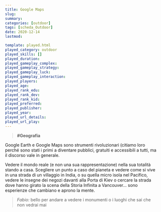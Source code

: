 ```yaml
---
title: Google Maps
slug: 
summary: 
categories: [outdoor]
tags: [scheda_Outdoor]
date: 2020-12-14
lastmod: 

template: played.html
played_category: outdoor
played_skills: []
played_duration: 
played_gameplay_complex: 
played_gameplay_strategy: 
played_gameplay_luck: 
played_gameplay_interaction: 
played_players: 
played_age: 
played_rank_edu: 
played_rank_dev: 
played_rank_kid: 
played_preferred: 
played_publisher: 
played_year: 
played_url_details: 
played_url_play: 
---
```


> **#Geografia** 

Google Earth e Google Maps sono strumenti rivoluzionari (citiamo loro perché sono stati i primi a diventare pubblici, gratuiti e accessibili a tutti, ma il discorso vale in generale.

Vedere il mondo reale (e non una sua rappresentazione) nella sua totalità stando a casa. Scegliere un punto a caso del pianeta e vedere come si vive in una strada di un villaggio in India, o su quella micro isola nel Pacifico, vedere le insegne dei negozi davanti alla Porta di Kiev o cercare la strada dove hanno girato la scena della Storia Infinita a Vancouver... sono esperienze che cambiano e aprono la mente.


> *Fabio:*
> bello per andare a vedere i monumenti o i luoghi che sai che non vedrai mai


